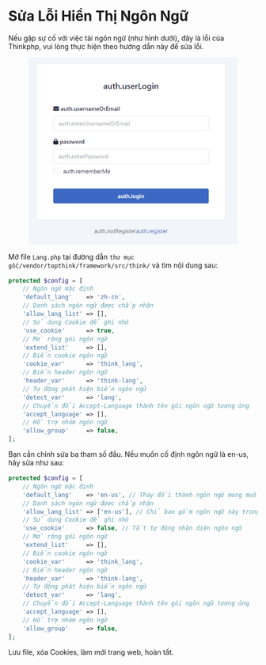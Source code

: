 # Sửa Lỗi Hiển Thị Ngôn Ngữ

Nếu gặp sự cố với việc tải ngôn ngữ (như hình dưới), đây là lỗi của Thinkphp, vui lòng thực hiện theo hướng dẫn này để sửa lỗi.

<figure><img src="../.gitbook/assets/image.png" alt=""><figcaption></figcaption></figure>

Mở file `Lang.php` tại đường dẫn `thư mục gốc/vendor/topthink/framework/src/think/` và tìm nội dung sau:

```php
protected $config = [
    // Ngôn ngữ mặc định
    'default_lang'    => 'zh-cn',
    // Danh sách ngôn ngữ được chấp nhận
    'allow_lang_list' => [],
    // Sử dụng Cookie để ghi nhớ
    'use_cookie'      => true,
    // Mở rộng gói ngôn ngữ
    'extend_list'     => [],
    // Biến cookie ngôn ngữ
    'cookie_var'      => 'think_lang',
    // Biến header ngôn ngữ
    'header_var'      => 'think-lang',
    // Tự động phát hiện biến ngôn ngữ
    'detect_var'      => 'lang',
    // Chuyển đổi Accept-Language thành tên gói ngôn ngữ tương ứng
    'accept_language' => [],
    // Hỗ trợ nhóm ngôn ngữ
    'allow_group'     => false,
];
```

Bạn cần chỉnh sửa ba tham số đầu. Nếu muốn cố định ngôn ngữ là en-us, hãy sửa như sau:

```php
protected $config = [
    // Ngôn ngữ mặc định
    'default_lang'    => 'en-us', // Thay đổi thành ngôn ngữ mong muốn
    // Danh sách ngôn ngữ được chấp nhận
    'allow_lang_list' => ['en-us'], // Chỉ bao gồm ngôn ngữ này trong mảng
    // Sử dụng Cookie để ghi nhớ
    'use_cookie'      => false, // Tắt tự động nhận diện ngôn ngữ
    // Mở rộng gói ngôn ngữ
    'extend_list'     => [],
    // Biến cookie ngôn ngữ
    'cookie_var'      => 'think_lang',
    // Biến header ngôn ngữ
    'header_var'      => 'think-lang',
    // Tự động phát hiện biến ngôn ngữ
    'detect_var'      => 'lang',
    // Chuyển đổi Accept-Language thành tên gói ngôn ngữ tương ứng
    'accept_language' => [],
    // Hỗ trợ nhóm ngôn ngữ
    'allow_group'     => false,
];
```

Lưu file, xóa Cookies, làm mới trang web, hoàn tất.